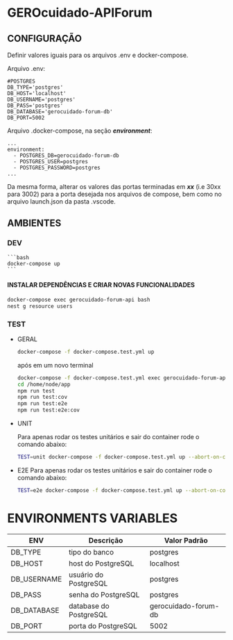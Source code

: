 # GEROcuidado-APIForum

## CONFIGURAÇÃO

Definir valores iguais para os arquivos .env e docker-compose.

Arquivo .env:

    #POSTGRES
    DB_TYPE='postgres'
    DB_HOST='localhost'
    DB_USERNAME='postgres'
    DB_PASS='postgres'
    DB_DATABASE='gerocuidado-forum-db'
    DB_PORT=5002

Arquivo .docker-compose, na seção **_environment_**:

    ...
    environment:
      - POSTGRES_DB=gerocuidado-forum-db
      - POSTGRES_USER=postgres
      - POSTGRES_PASSWORD=postgres
    ...

Da mesma forma, alterar os valores das portas terminadas em **_xx_** (i.e 30xx para 3002) para a porta desejada nos arquivos de compose, bem como no arquivo launch.json da pasta .vscode.

## AMBIENTES

### DEV

    ```bash
    docker-compose up
    ```

#### INSTALAR DEPENDÊNCIAS E CRIAR NOVAS FUNCIONALIDADES

```bash
docker-compose exec gerocuidado-forum-api bash
nest g resource users
```

### TEST

- GERAL

  ```bash
  docker-compose -f docker-compose.test.yml up
  ```

  após em um novo terminal

  ```bash
  docker-compose -f docker-compose.test.yml exec gerocuidado-forum-api-test bash
  cd /home/node/app
  npm run test
  npm run test:cov
  npm run test:e2e
  npm run test:e2e:cov
  ```

- UNIT

    Para apenas rodar os testes unitários e sair do container rode o comando abaixo:

    ```bash
    TEST=unit docker-compose -f docker-compose.test.yml up --abort-on-container-exit --exit-code-from gerocuidado-forum-api-test
    ```

- E2E
    Para apenas rodar os testes unitários e sair do container rode o comando abaixo:

    ```bash
    TEST=e2e docker-compose -f docker-compose.test.yml up --abort-on-container-exit --exit-code-from gerocuidado-forum-api-test
    ```

# ENVIRONMENTS VARIABLES

| ENV         | Descrição              | Valor Padrão         |
| ----------- | ---------------------- | -------------------- |
| DB_TYPE     | tipo do banco          | postgres             |
| DB_HOST     | host do PostgreSQL     | localhost            |
| DB_USERNAME | usuário do PostgreSQL  | postgres             |
| DB_PASS     | senha do PostgreSQL    | postgres             |
| DB_DATABASE | database do PostgreSQL | gerocuidado-forum-db |
| DB_PORT     | porta do PostgreSQL    | 5002                 |
